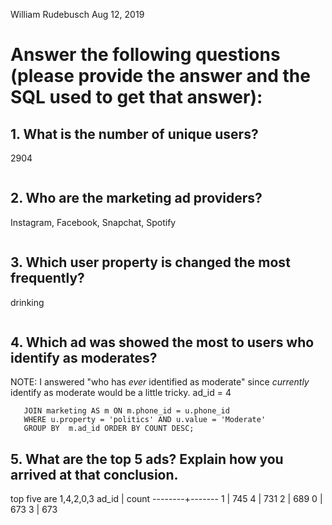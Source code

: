 William Rudebusch 
Aug 12, 2019

# Answer the following questions (please provide the answer and the SQL used to get that answer):

## 1. What is the number of unique users?
2904

```SELECT COUNT(DISTINCT user_id) FROM users WHERE user_id IS NOT NULL;
```

## 2. Who are the marketing ad providers?

Instagram, Facebook, Snapchat, Spotify

```SELECT provider, COUNT(*) FROM marketing GROUP BY provider;
```


## 3. Which user property is changed the most frequently?
drinking

```SELECT COUNT(*), property FROM users GROUP BY property ORDER BY COUNT DESC;
```


## 4. Which ad was showed the most to users who identify as moderates?
NOTE: I answered "who has _ever_ identified as moderate" since _currently_ identify as moderate would be a little tricky. 
ad_id = 4

 ```SELECT m.ad_id, COUNT(*) FROM users AS u 
 	JOIN marketing AS m ON m.phone_id = u.phone_id 
 	WHERE u.property = 'politics' AND u.value = 'Moderate' 
 	GROUP BY  m.ad_id ORDER BY COUNT DESC;
 ```

## 5. What are the top 5 ads? Explain how you arrived at that conclusion.
top five are 1,4,2,0,3
 ad_id  | count 
--------+-------
 1      |   745
 4      |   731
 2      |   689
 0      |   673
 3      |   673

```mytestdb=# SELECT ad_id, COUNT(*) FROM marketing GROUP BY ad_id ORDER BY COUNT DESC;
```
